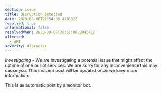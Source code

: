 ```yaml
---
section: issue
title: Disruption Detected
date: 2020-08-06T20:54:08.478332Z
resolved: true
informational: false
resolvedWhen: 2020-08-06T20:55:08.994541Z
affected:
  - API
severity: disrupted
---
```

*Investigating* - We are investigating a potential issue that might affect the uptime of one our of services. We are sorry for any inconvenience this may cause you. This incident post will be updated once we have more information.

This is an automatic post by a monitor bot.
        